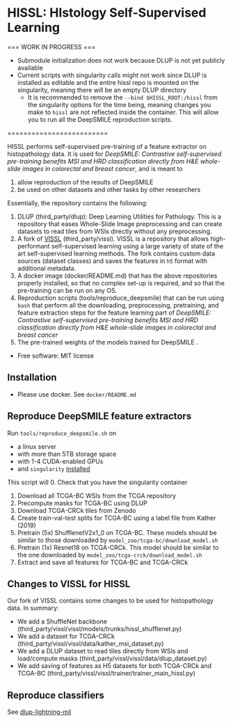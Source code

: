HISSL: HIstology Self-Supervised Learning
==================

=== WORK IN PROGRESS ===

- Submodule initialization does not work because DLUP is not yet publicly available
- Current scripts with singularity calls might not work since DLUP is installed as editable and the entire hissl repo is mounted on the singularity, meaning there will be an empty DLUP directory
  - It is recommended to remove the `--bind $HISSL_ROOT:/hissl` from the singularity options for the time being, meaning changes you make to `hissl` are not reflected inside the container. This will allow you to run all the DeepSMILE reproduction scripts.

=========================

HISSL performs self-supervised pre-training of a feature extractor on histopathology data. It is
used for _DeepSMILE: Contrastive self-supervised pre-training benefits MSI and HRD
classification directly from H&E whole-slide images in colorectal and breast cancer_, and is meant to
1. allow reproduction of the results of DeepSMILE
2. be used on other datasets and other tasks by other researchers

Essentially, the repository contains the following:
1. DLUP (third_party/dlup): Deep Learning Utilities for Pathology. This is a repository that eases Whole-Slide Image preprocessing and can create datasets to read tiles from WSIs directly without any preprocessing.
2. A fork of [VISSL](https://github.com/facebookresearch/vissl/) (third_party/vissl). VISSL is a repository that allows high-performant self-supervised learning using
a large variety of state of the art self-supervised learning methods. The fork contains custom data sources (dataset classes) and
saves the features in `h5` format with additional metadata.
3. A docker image (docker/README.md) that has the above repositories properly installed, so that no complex set-up is required, and so that
the pre-training can be run on any OS.
4. Reproduction scripts (tools/reproduce_deepsmile) that can be run using `bash` that perform all the downloading, preprocessing, pretraining, and feature extraction steps for the feature learning part of _DeepSMILE: Contrastive self-supervised pre-training benefits MSI and HRD
classification directly from H&E whole-slide images in colorectal and breast cancer_
5. The pre-trained weights of the models trained for DeepSMILE .

* Free software: MIT license

Installation
--------
* Please use docker. See `docker/README.md`

Reproduce DeepSMILE feature extractors
--------------------------------------
Run `tools/reproduce_deepsmile.sh` on
- a linux server
- with more than 5TB storage space
- with 1-4 CUDA-enabled GPUs
- and `singularity` [installed](https://sylabs.io/guides/3.5/user-guide/quick_start.html)

This script will
0. Check that you have the singularity container
1. Download all TCGA-BC WSIs from the TCGA repository
2. Precompute masks for TCGA-BC using DLUP
3. Download TCGA-CRCk tiles from Zenodo
4. Create train-val-test splits for TCGA-BC using a label file from Kather (2019)
5. Pretrain (5x) ShufflenetV2x1_0 on TCGA-BC. These models should be similar to those downloaded by `model_zoo/tcga-bc/download_model.sh`
6. Pretrain (1x) Resnet18 on TCGA-CRCk. This model should be similar to the one downloaded by `model_zoo/tcga-crck/download_model.sh`
7. Extract and save all features for TCGA-BC and TCGA-CRCk

Changes to VISSL for HISSL
--------------------------
Our fork of VISSL contains some changes to be used for histopathology data. In summary:
- We add a ShuffleNet backbone (third_party/vissl/vissl/models/trunks/hissl_shufflenet.py)
- We add a dataset for TCGA-CRCk (third_party/vissl/vissl/data/kather_msi_dataset.py)
- We add a DLUP dataset to read tiles directly from WSIs and load/compute masks (third_party/vissl/vissl/data/dlup_dataset.py)
- We add saving of features as H5 datasets for both TCGA-CRCk and TCGA-BC (third_party/vissl/vissl/trainer/trainer_main_hissl.py)

Reproduce classifiers
--------------------
See [dlup-lightning-mil](https://github.com/nki-ai/dlup-lightning-mil)


